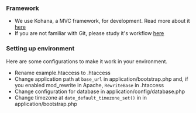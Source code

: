 ### Framework ###

- We use Kohana, a MVC framework, for development. Read more about it [here](http://kohanaframework.org)
- If you are not familiar with Git, please study it's workflow [here](http://git-scm.com)

### Setting up environment ###

Here are some configurations to make it work in your environment.

- Rename example.htaccess to .htaccess
- Change application path at `base_url` in application/bootstrap.php and, if you enabled mod_rewrite in Apache, `RewriteBase` in .htaccess
- Change configuration for database in application/config/database.php
- Change timezone at `date_default_timezone_set()` in in application/bootstrap.php